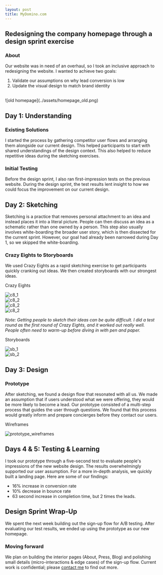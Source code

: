 ```yaml
---
layout: post
title: MyDomino.com
---
```


## Redesigning the company homepage through a design sprint exercise

### About
Our website was in need of an overhaul, so I took an inclusive approach to redesigning the website. I wanted to achieve two goals:

 1. Validate our assumptions on why lead conversion is low
 2. Update the visual design to match brand identity

<br/>
![old homepage](../assets/homepage_old.png)

## Day 1: Understanding

### Existing Solutions
I started the process by gathering competitor user flows and arranging them alongside our current design. This helped participants to start with shared understandings of the design context. This also helped to reduce repetitive ideas during the sketching exercises.

### Initial Testing
Before the design sprint, I also ran first-impression tests on the previous website. During the design sprint, the test results lent insight to how we could focus the improvement on our current design.

## Day 2: Sketching
Sketching is a practice that removes personal attachment to an idea and instead places it into a literal picture. People can then discuss an idea as a schematic rather than one owned by a person. This step also usually involves white-boarding the broader user story, which is then dissected for the current sprint. However, our goal had already been narrowed during Day 1, so we skipped the white-boarding.

### Crazy Eights to Storyboards
We used Crazy Eights as a rapid sketching exercise to get participants quickly cranking out ideas. We then created storyboards with our strongest ideas.

Crazy Eights

<div class="col col-6 pr2 pb2">
<img alt="c8_1" src="../assets/c8_1.JPG" class="fit">
</div>

<div class="col col-6 pl2 pb2">
<img alt="c8_2" src="../assets/c8_2.JPG" class="fit">
</div>
<div class="col col-6 pr2 pb2">
<img alt="c8_2" src="../assets/c8_3.JPG" class="fit">
</div>
<div class="col col-6 pl2 pb2">
<img alt="c8_2" src="../assets/c8_4.JPG" class="fit">
</div>

*Note: Getting people to sketch their ideas can be quite difficult. I did a test round as the first round of Crazy Eights, and it worked out really well. People often need to warm-up before diving in with pen and paper.*

Storyboards

<div class="col col-6 pr2 pb2">
<img alt="sb_1" src="../assets/sb_1.JPG" class="fit">
</div>
<div class="col col-6 pr2 pb2">
<img alt="sb_2" src="../assets/sb_2.JPG" class="fit">
</div>
<!-- <div class="col col-6 pl2 pb2">
<img alt="sb_2" src="../assets/sb_2.jpg" class="fit">
</div> -->


## Day 3: Design

### Prototype

After sketching, we found a design flow that resonated with all us. We made an assumption that if users understood what we were offering, they would be more likely to become a lead. Our prototype consisted of a multi-step process that guides the user through questions. We found that this process would greatly inform and prepare concierges before they contact our users.

Wireframes

![prototype_wireframes](../assets/prototype_wireframes.png)


## Days 4 & 5: Testing & Learning

I took our prototype through a five-second test to evaluate people's impressions of the new website design. The results overwhelmingly supported our user assumption. For a more in-depth analysis, we quickly built a landing page. Here are some of our findings:

- 16% increase in conversion rate
- 10% decrease in bounce rate
- 63 second increase in completion time, but 2 times the leads.

## Design Sprint Wrap-Up

We spent the next week building out the sign-up flow for A/B testing. After evaluating our test results, we ended up using the prototype as our new homepage.

### Moving forward
We plan on building the interior pages (About, Press, Blog) and polishing small details (micro-interactions & edge cases) of the sign-up flow. Current work is confidential; please [contact me](mailto:jyng02@gmail.com) to find out more.
